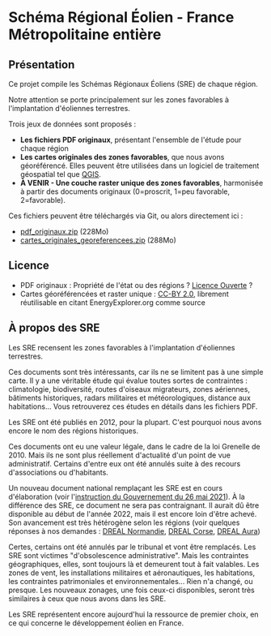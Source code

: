 # Schéma Régional Éolien - France Métropolitaine entière

## Présentation

Ce projet compile les Schémas Régionaux Éoliens (SRE) de chaque région.

Notre attention se porte principalement sur les zones favorables à l'implantation d'éoliennes terrestres.

Trois jeux de données sont proposés :

- **Les fichiers PDF originaux**, présentant l'ensemble de l'étude pour chaque région
- **Les cartes originales des zones favorables**, que nous avons géoréférencé. Elles peuvent être utilisées dans un logiciel de traitement géospatial tel que [QGIS](https://www.qgis.org).
- **À VENIR - Une couche raster unique des zones favorables**, harmonisée à partir des documents originaux (0=proscrit, 1=peu favorable, 2=favorable).

Ces fichiers peuvent être téléchargés via Git, ou alors directement ici :

- [pdf_originaux.zip](https://energyexplorer.s3.fr-par.scw.cloud/pdf_originaux.1f3b3146c192a01611da4c9f0a029895de30ae5f13684b48b59d5dffcd506061.zip) (228Mo)
- [cartes_originales_georeferencees.zip](https://energyexplorer.s3.fr-par.scw.cloud/cartes_originales_georeferencees.5e77a129bdd72e0855ef5083ec80f385ff7675566971482d239662b097cc7fa8.zip) (288Mo)

## Licence

- PDF originaux : Propriété de l'état ou des régions ? [Licence Ouverte](https://www.etalab.gouv.fr/licence-ouverte-open-licence/) ?
- Cartes géoréférencées et raster unique : [CC-BY 2.0](https://creativecommons.org/licenses/by/2.0/), librement réutilisable en citant EnergyExplorer.org comme source

## À propos des SRE

Les SRE recensent les zones favorables à l'implantation d'éoliennes terrestres.

Ces documents sont très intéressants, car ils ne se limitent pas à une simple carte. Il y a une véritable étude qui évalue toutes sortes de contraintes  : climatologie, biodiversité, routes d'oiseaux migrateurs, zones aériennes, bâtiments historiques, radars militaires et météorologiques, distance aux habitations... Vous retrouverez ces études en détails dans les fichiers PDF.

Les SRE ont été publiés en 2012, pour la plupart. C'est pourquoi nous avons encore le nom des régions historiques.

Ces documents ont eu une valeur légale, dans le cadre de la loi Grenelle de 2010. Mais ils ne sont plus réellement d'actualité d'un point de vue administratif. Certains d'entre eux ont été annulés suite à des recours d'associations ou d'habitants.

Un nouveau document national remplaçant les SRE est en cours d'élaboration (voir l'[instruction du Gouvernement du 26 mai 2021](https://www.legifrance.gouv.fr/download/pdf/circ?id=45178)). À la différence des SRE, ce document ne sera pas contraignant. Il aurait dû être disponible au début de l'année 2022, mais il est encore loin d'être achevé. Son avancement est très hétérogène selon les régions (voir quelques réponses à nos demandes : [DREAL Normandie](https://madada.fr/demande/cartographie_des_zones_favorable_4#incoming-1726), [DREAL Corse](https://madada.fr/demande/cartographie_des_zones_favorable_13#incoming-1722), [DREAL Aura](https://madada.fr/demande/cartographie_des_zones_favorable_6#incoming-1721))

Certes, certains ont été annulés par le tribunal et vont être remplacés. Les SRE sont victimes "d'obsolescence administrative". Mais les contraintes géographiques, elles, sont toujours là et demeurent tout à fait valables. Les zones de vent, les installations militaires et aéronautiques, les habitations, les contraintes patrimoniales et environnementales... Rien n'a changé, ou presque. Les nouveaux zonages, une fois ceux-ci disponibles, seront très similaires à ceux que nous avons dans les SRE.

Les SRE représentent encore aujourd'hui la ressource de premier choix, en ce qui concerne le développement éolien en France.
